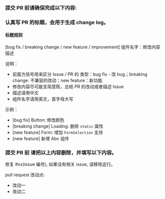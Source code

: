 ### 提交 PR 前请确保完成以下内容:

### 认真写 PR 的标题，会用于生成 change log。

#### 标题规则
[bug fix / breaking change / new feature / improvement] 组件名字：修改内容描述

说明：
* 前面方括号用来区分 Issue / PR 的 类型：bug fix - 改 bug；breaking change: 不兼容的改动；new feature：新功能
* 修改内容尽可能言简意赅，总结 PR 的改动或者描述 Issue
* 描述请用中文
* 组件名字请用英文，首字母大写

示例：
* [bug fix] Button: 修改颜色
* [breaking change] Loading: 删除  `static` 属性
* [new feature] Form: 增加 `FormSelection` 支持
* [new feature] 新增 Abc 组件

### 提交 PR 前 请把以上内容删除，并填写以下内容。

修复 #xx(issue 编号), 如果没有相关 issue, 请移除这行。

pull request 改动点:

- 改动一
- 改动二
